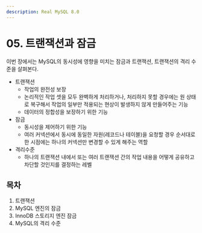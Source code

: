 ```yaml
---
description: Real MySQL 8.0
---
```


# 05. 트랜잭션과 잠금

이번 장에서는 MySQL의 동시성에 영향을 미치는 잠금과 트랜잭션, 트랜잭션의 격리 수준을 살펴본다.

- 트랜잭션
    - 작업의 완전성 보장
    - 논리적인 작업 셋을 모두 완벽하게 처리하거나, 처리하지 못할 경우에는 원 상태로 복구해서 작업의 일부만 적용되는 현상이 발생하지 않게 만들어주는 기능
    - 데이터의 정합성을 보장하기 위한 기능
- 잠금
    - 동시성을 제어하기 위한 기능
    - 여러 커넥션에서 동시에 동일한 자원(레코드나 테이블)을 요청할 경우 순서대로 한 시점에는 하나의 커넥션만 변경할 수 있게 해주는 역할
- 격리수준
    - 하나의 트랜잭션 내에서 또는 여러 트랜잭션 간의 작업 내용을 어떻게 공유하고 차단할 것인지를 결정하는 레벨

## 목차

1. 트랜잭션
2. MySQL 엔진의 잠금
3. InnoDB 스토리지 엔진 잠금
4. MySQL의 격리 수준